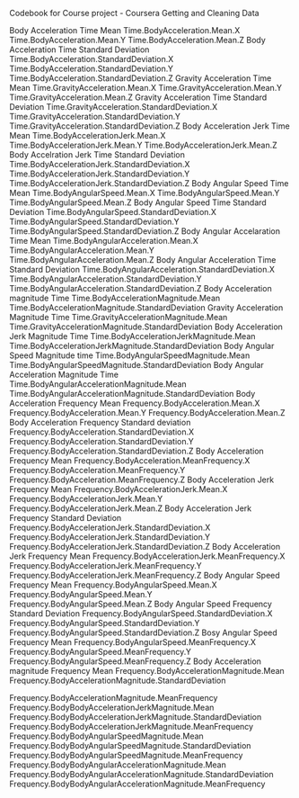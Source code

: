 Codebook for Course project - Coursera Getting and Cleaning Data

Body Acceleration Time Mean
  Time.BodyAcceleration.Mean.X
  Time.BodyAcceleration.Mean.Y
  Time.BodyAcceleration.Mean.Z
Body Acceleration Time Standard Deviation
  Time.BodyAcceleration.StandardDeviation.X
  Time.BodyAcceleration.StandardDeviation.Y
  Time.BodyAcceleration.StandardDeviation.Z
Gravity Acceleration Time Mean
  Time.GravityAcceleration.Mean.X
  Time.GravityAcceleration.Mean.Y
  Time.GravityAcceleration.Mean.Z
Gravity Acceleration Time Standard Deviation
  Time.GravityAcceleration.StandardDeviation.X
  Time.GravityAcceleration.StandardDeviation.Y
  Time.GravityAcceleration.StandardDeviation.Z
Body Acceleration Jerk Time Mean
  Time.BodyAccelerationJerk.Mean.X
  Time.BodyAccelerationJerk.Mean.Y
  Time.BodyAccelerationJerk.Mean.Z
Body Accelration Jerk Time Standard Deviation
  Time.BodyAccelerationJerk.StandardDeviation.X
  Time.BodyAccelerationJerk.StandardDeviation.Y
  Time.BodyAccelerationJerk.StandardDeviation.Z
Body Angular Speed Time Mean
  Time.BodyAngularSpeed.Mean.X
  Time.BodyAngularSpeed.Mean.Y
  Time.BodyAngularSpeed.Mean.Z
Body Angular Speed Time Standard Deviation
  Time.BodyAngularSpeed.StandardDeviation.X
  Time.BodyAngularSpeed.StandardDeviation.Y
  Time.BodyAngularSpeed.StandardDeviation.Z
Body Angular Accelaration Time Mean
  Time.BodyAngularAcceleration.Mean.X
  Time.BodyAngularAcceleration.Mean.Y
  Time.BodyAngularAcceleration.Mean.Z
Body Angular Acceleration Time Standard Deviation
  Time.BodyAngularAcceleration.StandardDeviation.X
  Time.BodyAngularAcceleration.StandardDeviation.Y
  Time.BodyAngularAcceleration.StandardDeviation.Z
Body Acceleration magnitude Time
  Time.BodyAccelerationMagnitude.Mean
  Time.BodyAccelerationMagnitude.StandardDeviation
Gravity Acceleration Magnitude Time
  Time.GravityAccelerationMagnitude.Mean
  Time.GravityAccelerationMagnitude.StandardDeviation
Body Acceleration Jerk Magnitude Time
  Time.BodyAccelerationJerkMagnitude.Mean
  Time.BodyAccelerationJerkMagnitude.StandardDeviation
Body Angular Speed Magnitude time
  Time.BodyAngularSpeedMagnitude.Mean
  Time.BodyAngularSpeedMagnitude.StandardDeviation
Body Angular Acceleration Magnitude Time
  Time.BodyAngularAccelerationMagnitude.Mean
  Time.BodyAngularAccelerationMagnitude.StandardDeviation
Body Acceleration Frequency Mean
  Frequency.BodyAcceleration.Mean.X
  Frequency.BodyAcceleration.Mean.Y
  Frequency.BodyAcceleration.Mean.Z
Body Acceleration Frequency Standard deviation
  Frequency.BodyAcceleration.StandardDeviation.X
  Frequency.BodyAcceleration.StandardDeviation.Y
  Frequency.BodyAcceleration.StandardDeviation.Z
Body Acceleration Frequency Mean
  Frequency.BodyAcceleration.MeanFrequency.X
  Frequency.BodyAcceleration.MeanFrequency.Y
  Frequency.BodyAcceleration.MeanFrequency.Z
Body Acceleration Jerk Frequency Mean
  Frequency.BodyAccelerationJerk.Mean.X
  Frequency.BodyAccelerationJerk.Mean.Y
  Frequency.BodyAccelerationJerk.Mean.Z
Body Acceleration Jerk Frequency Standard Deviation
  Frequency.BodyAccelerationJerk.StandardDeviation.X
  Frequency.BodyAccelerationJerk.StandardDeviation.Y
  Frequency.BodyAccelerationJerk.StandardDeviation.Z
Body Acceleration Jerk Frequency Mean
  Frequency.BodyAccelerationJerk.MeanFrequency.X
  Frequency.BodyAccelerationJerk.MeanFrequency.Y
  Frequency.BodyAccelerationJerk.MeanFrequency.Z
Body Angular Speed Frequency Mean
  Frequency.BodyAngularSpeed.Mean.X
  Frequency.BodyAngularSpeed.Mean.Y
  Frequency.BodyAngularSpeed.Mean.Z
Body Angular Speed Frequency Standard Deviation
  Frequency.BodyAngularSpeed.StandardDeviation.X
  Frequency.BodyAngularSpeed.StandardDeviation.Y
  Frequency.BodyAngularSpeed.StandardDeviation.Z
Bosy Angular Speed Frequency Mean
  Frequency.BodyAngularSpeed.MeanFrequency.X
  Frequency.BodyAngularSpeed.MeanFrequency.Y
  Frequency.BodyAngularSpeed.MeanFrequency.Z
Body Acceleration magnitude Frequency Mean
  Frequency.BodyAccelerationMagnitude.Mean
  Frequency.BodyAccelerationMagnitude.StandardDeviation

Frequency.BodyAccelerationMagnitude.MeanFrequency
Frequency.BodyBodyAccelerationJerkMagnitude.Mean
Frequency.BodyBodyAccelerationJerkMagnitude.StandardDeviation
Frequency.BodyBodyAccelerationJerkMagnitude.MeanFrequency
Frequency.BodyBodyAngularSpeedMagnitude.Mean
Frequency.BodyBodyAngularSpeedMagnitude.StandardDeviation
Frequency.BodyBodyAngularSpeedMagnitude.MeanFrequency
Frequency.BodyBodyAngularAccelerationMagnitude.Mean
Frequency.BodyBodyAngularAccelerationMagnitude.StandardDeviation
Frequency.BodyBodyAngularAccelerationMagnitude.MeanFrequency
